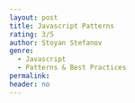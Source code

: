 ```yaml
---
layout: post
title: Javascript Patterns
rating: 3/5
author: Stoyan Stefanov
genre:
  - Javascript
  - Patterns & Best Practices
permalink:
header: no
---
```

